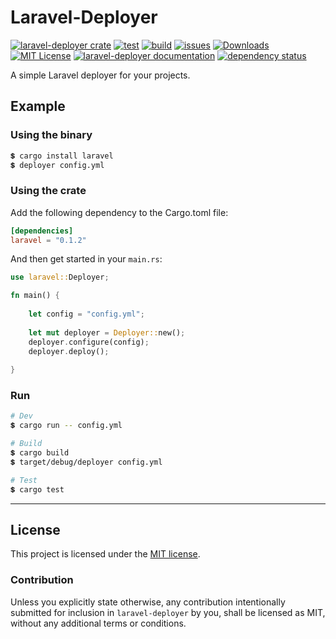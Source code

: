 # Laravel-Deployer

[![laravel-deployer crate](https://img.shields.io/crates/v/laravel.svg)](https://crates.io/crates/laravel)
[![test](https://github.com/samirdjelal/laravel-deployer/workflows/test/badge.svg)](https://github.com/samirdjelal/laravel-deployer/actions)
[![build](https://github.com/samirdjelal/laravel-deployer/workflows/build/badge.svg)](https://github.com/samirdjelal/laravel-deployer/actions)
[![issues](https://img.shields.io/github/issues/samirdjelal/laravel-deployer?color=%23ffc107)](https://github.com/samirdjelal/laravel-deployer/issues)
[![Downloads](https://img.shields.io/crates/d/laravel)](https://crates.io/crates/laravel)
[![MIT License](https://img.shields.io/crates/l/laravel)](LICENSE)
[![laravel-deployer documentation](https://img.shields.io/docsrs/laravel)](https://docs.rs/laravel)
[![dependency status](https://deps.rs/repo/github/samirdjelal/laravel-deployer/status.svg)](https://deps.rs/repo/github/samirdjelal/laravel-deployer)

A simple Laravel deployer for your projects.

## Example

### Using the binary

```bash
💲 cargo install laravel
💲 deployer config.yml
```

### Using the crate
Add the following dependency to the Cargo.toml file:

```toml
[dependencies]
laravel = "0.1.2"
```

And then get started in your `main.rs`:

```rust
use laravel::Deployer;

fn main() {
	
	let config = "config.yml";
	
	let mut deployer = Deployer::new();
	deployer.configure(config);
	deployer.deploy();
	
}
```

### Run

```bash
# Dev
💲 cargo run -- config.yml

# Build
💲 cargo build
💲 target/debug/deployer config.yml

# Test
💲 cargo test
```

---

## License

This project is licensed under the [MIT license](LICENSE).

### Contribution

Unless you explicitly state otherwise, any contribution intentionally submitted for inclusion in `laravel-deployer` by you, shall be licensed as MIT, without any additional terms or conditions.

